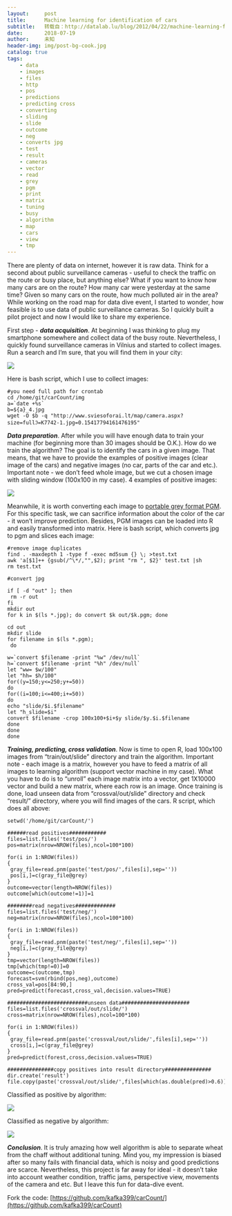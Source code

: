 ```yaml
---
layout:     post
title:      Machine learning for identification of cars
subtitle:   转载自：http://datalab.lu/blog/2012/04/22/machine-learning-for-identification-of-cars/
date:       2018-07-19
author:     未知
header-img: img/post-bg-cook.jpg
catalog: true
tags:
    - data
    - images
    - files
    - http
    - pos
    - predictions
    - predicting cross
    - converting
    - sliding
    - slide
    - outcome
    - neg
    - converts jpg
    - test
    - result
    - cameras
    - vector
    - read
    - grey
    - pgm
    - print
    - matrix
    - tuning
    - busy
    - algorithm
    - map
    - cars
    - view
    - tmp
---
```


There are plenty of data on internet, however it is raw data. Think for a second about public surveillance cameras - useful to check the traffic on the route or busy place, but anything else? What if you want to know how many cars are on the route? How many car were yesterday at the same time? Given so many cars on the route, how much polluted air in the area? While working on the road map for data dive event, I started to wonder, how feasible is to use data of public surveillance cameras. So I quickly built a pilot project and now I would like to share my experience.

First step - ***data acquisition***. At beginning I was thinking to plug my smartphone somewhere and collect data of the busy route. Nevertheless, I quickly found surveillance cameras in Vilnius and started to collect images. Run a search and I’m sure, that you will find them in your city:

[![](http://i176.photobucket.com/albums/w180/investuotojas/example.png)
](http://s176.photobucket.com/albums/w180/investuotojas?action=view¤t=example.png)

Here is bash script, which I use to collect images:

```
#you need full path for crontab
cd /home/git/carCount/img
a=`date +%s`
b=${a}_4.jpg
wget -O $b -q "http://www.sviesoforai.lt/map/camera.aspx?size=fullℑ=K7742-1.jpg=0.15417794161476195"

```

***Data preparation***. After while you will have enough data to train your machine (for beginning more than 30 images should be O.K.). How do we train the algorithm? The goal is to identify the cars in a given image. That means, that we have to provide the examples of positive images (clear image of the cars) and negative images (no car, parts of the car and etc.). Important note - we don’t feed whole image, but we cut a chosen image with sliding window (100x100 in my case). 4 examples of positive images:

[![](http://i176.photobucket.com/albums/w180/investuotojas/4.png)
](http://s176.photobucket.com/albums/w180/investuotojas?action=view¤t=4.png)

Meanwhile, it is worth converting each image to [portable grey format PGM](http://datalab.lu/blog/2012/04/22/machine-learning-for-identification-of-cars/en.wikipedia.org/wiki/Netpbm_format). For this specific task, we can sacrifice information about the color of the car - it won’t improve prediction. Besides, PGM images can be loaded into R and easily transformed into matrix. Here is bash script, which converts jpg to pgm and slices each image:

```
#remove image duplicates
find . -maxdepth 1 -type f -exec md5sum {} \; >test.txt
awk 'a[$1]++ {gsub(/^\*/,"",$2); print "rm ", $2}' test.txt |sh
rm test.txt

#convert jpg

if [ -d "out" ]; then
 rm -r out
fi
mkdir out
for k in $(ls *.jpg); do convert $k out/$k.pgm; done

cd out
mkdir slide
for filename in $(ls *.pgm);
 do 

w=`convert $filename -print "%w" /dev/null`
h=`convert $filename -print "%h" /dev/null`
let "ww= $w/100"
let "hh= $h/100"
for((y=150;y<=250;y+=50))
do
for((i=100;i<=400;i+=50))
do
echo "slide/$i.$filename"
let "h_slide=$i"
convert $filename -crop 100x100+$i+$y slide/$y.$i.$filename
done
done
done

```

***Training, predicting, cross validation***. Now is time to open R, load 100x100 images from “train/out/slide” directory and train the algorithm. Important note - each image is a matrix, however you have to feed a matrix of all images to learning algorithm (support vector machine in my case). What you have to do is to “unroll” each image matrix into a vector, get 1X10000 vector and build a new matrix, where each row is an image. Once training is done, load unseen data from “crossval/out/slide” directory and check “result/” directory, where you will find images of the cars. R script, which does all above:

```
setwd('/home/git/carCount/')

######read positives############
files=list.files('test/pos/')
pos=matrix(nrow=NROW(files),ncol=100*100)

for(i in 1:NROW(files))
{
 gray_file=read.pnm(paste('test/pos/',files[i],sep=''))
 pos[i,]=c(gray_file@grey)
}
outcome=vector(length=NROW(files))
outcome[which(outcome!=1)]=1

########read negatives#############
files=list.files('test/neg/')
neg=matrix(nrow=NROW(files),ncol=100*100)

for(i in 1:NROW(files))
{
 gray_file=read.pnm(paste('test/neg/',files[i],sep=''))
 neg[i,]=c(gray_file@grey)
}
tmp=vector(length=NROW(files))
tmp[which(tmp!=0)]=0
outcome=c(outcome,tmp)
forecast=svm(rbind(pos,neg),outcome)
cross_val=pos[84:90,]
pred=predict(forecast,cross_val,decision.values=TRUE)

##########################unseen data######################
files=list.files('crossval/out/slide/')
cross=matrix(nrow=NROW(files),ncol=100*100)

for(i in 1:NROW(files))
{
 gray_file=read.pnm(paste('crossval/out/slide/',files[i],sep=''))
 cross[i,]=c(gray_file@grey)
}
pred=predict(forest,cross,decision.values=TRUE)

###############copy positives into result directory###############
dir.create('result')
file.copy(paste('crossval/out/slide/',files[which(as.double(pred)>0.6)],sep=''),'result/')

```

Classified as positive by algorithm:

[![](http://i176.photobucket.com/albums/w180/investuotojas/pos.png)
](http://s176.photobucket.com/albums/w180/investuotojas?action=view¤t=pos.png)

Classified as negative by algorithm:

[![](http://i176.photobucket.com/albums/w180/investuotojas/neg.png)
](http://s176.photobucket.com/albums/w180/investuotojas?action=view¤t=neg.png)

***Conclusion***. It is truly amazing how well algorithm is able to separate wheat from the chaff without additional tuning. Mind you, my impression is biased after so many fails with financial data, which is noisy and good predictions are scarce. Nevertheless, this project is far away for ideal - it doesn’t take into account weather condition, traffic jams, perspective view, movements of the camera and etc. But I leave this fun for data-dive event.

Fork the code: [https://github.com/kafka399/carCount/](https://github.com/kafka399/carCount)
